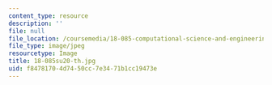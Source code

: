 ```yaml
---
content_type: resource
description: ''
file: null
file_location: /coursemedia/18-085-computational-science-and-engineering-i-summer-2020/f84781704d7450cc7e3471b1cc19473e_18-085su20-th.jpg
file_type: image/jpeg
resourcetype: Image
title: 18-085su20-th.jpg
uid: f8478170-4d74-50cc-7e34-71b1cc19473e
---
```

